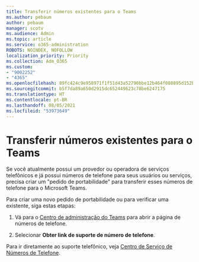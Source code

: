 ```yaml
---
title: Transferir números existentes para o Teams
ms.author: pebaum
author: pebaum
manager: scotv
ms.audience: Admin
ms.topic: article
ms.service: o365-administration
ROBOTS: NOINDEX, NOFOLLOW
localization_priority: Priority
ms.collection: Adm_O365
ms.custom:
- "9002252"
- "4365"
ms.openlocfilehash: 89fc424c9e958971f1f51d43a52790bbe12b464f088895d152bfd00f41dd3561
ms.sourcegitcommit: b5f7da89a650d2915dc652449623c78be6247175
ms.translationtype: HT
ms.contentlocale: pt-BR
ms.lasthandoff: 08/05/2021
ms.locfileid: "53973649"
---
```

# <a name="port-existing-numbers-to-teams"></a>Transferir números existentes para o Teams

Se você atualmente possui um provedor ou operadora de serviços telefônicos e já possui números de telefone para seus usuários ou serviços, precisa criar um "pedido de portabilidade" para transferir esses números de telefone para o Microsoft Teams.  

Para criar uma novo pedido de portabilidade ou para verificar uma existente, siga estas etapas: 

1. Vá para o [Centro de administração do Teams](https://admin.teams.microsoft.com/phone-numbers) para abrir a página de números de telefone. 

1. Selecionar **Obter link de suporte de número de telefone**. 

Para ir diretamente ao suporte telefônico, veja [Centro de Serviço de Números de Telefone](https://pstnsd.powerappsportals.com/).  